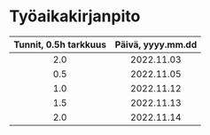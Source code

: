 
# Työaikakirjanpito

| Tunnit, 0.5h tarkkuus | Päivä, yyyy.mm.dd |
| :-------------------: | :---------------: |
| 2.0 | 2022.11.03 |
| 0.5 | 2022.11.05 |
| 1.0 | 2022.11.12 |
| 1.5 | 2022.11.13 |
| 2.0 | 2022.11.14 |